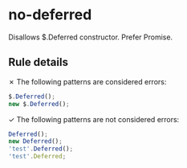 # no-deferred

Disallows $.Deferred constructor. Prefer Promise.

## Rule details

✗ The following patterns are considered errors:
```js
$.Deferred();
new $.Deferred();
```

✓ The following patterns are not considered errors:
```js
Deferred();
new Deferred();
'test'.Deferred();
'test'.Deferred;
```
